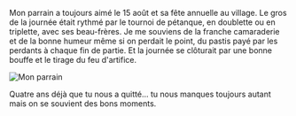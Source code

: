 <!-- title: Les souvenirs du 15 août -->

<!-- category: Humeur -->

Mon parrain a toujours aimé le 15 août et sa fête annuelle au village. Le gros de la journée était rythmé par le tournoi de pétanque, en doublette ou  en triplette, avec ses beau-frères. Je me souviens de la franche camaraderie et de la bonne humeur même si on perdait le point, du pastis payé par les perdants à chaque fin de partie. Et la journée se clôturait par une bonne bouffe et le tirage du feu d'artifice. 

![Mon parrain](/images/2020/christian.png)

Quatre ans déjà que tu nous a quitté... tu nous manques toujours autant mais on se souvient des bons moments.  

